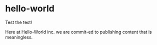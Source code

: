 # hello-world
Test the test!

Here at Hello-World inc. we are commit-ed to publishing content that is meaningless.
